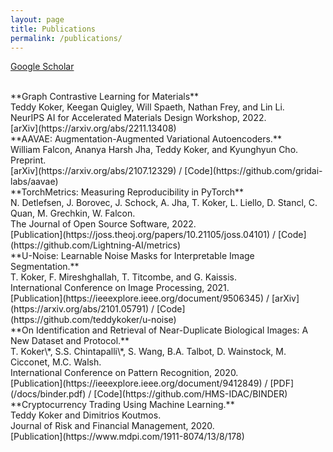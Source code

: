 ```yaml
---
layout: page
title: Publications
permalink: /publications/
---
```


[Google Scholar](https://scholar.google.com/citations?user=br990A8AAAAJ&hl=en)

<br>
**Graph Contrastive Learning for Materials**<br>
Teddy Koker, Keegan Quigley, Will Spaeth, Nathan Frey, and Lin Li.<br>
NeurIPS AI for Accelerated Materials Design Workshop, 2022.<br>
[arXiv](https://arxiv.org/abs/2211.13408)

<br>
**AAVAE: Augmentation-Augmented Variational Autoencoders.**<br>
William Falcon, Ananya Harsh Jha, Teddy Koker, and Kyunghyun Cho.<br>
Preprint.<br>
[arXiv](https://arxiv.org/abs/2107.12329) / [Code](https://github.com/gridai-labs/aavae)



<br>
**TorchMetrics: Measuring Reproducibility in PyTorch**<br>
N. Detlefsen, J. Borovec, J. Schock, A. Jha, T. Koker, L. Liello, D. Stancl, C. Quan, M. Grechkin, W. Falcon. <br>
The Journal of Open Source Software, 2022.<br>
[Publication](https://joss.theoj.org/papers/10.21105/joss.04101) / [Code](https://github.com/Lightning-AI/metrics)


<br>
**U-Noise: Learnable Noise Masks for Interpretable Image Segmentation.**<br>
T. Koker, F. Mireshghallah, T. Titcombe, and G. Kaissis.<br>
International Conference on Image Processing, 2021.<br>
[Publication](https://ieeexplore.ieee.org/document/9506345) / [arXiv](https://arxiv.org/abs/2101.05791) / [Code](https://github.com/teddykoker/u-noise)

<br>
**On Identification and Retrieval of Near-Duplicate Biological Images: A New Dataset and Protocol.**<br>
T. Koker\*, S.S. Chintapalli\*, S. Wang, B.A. Talbot, D. Wainstock, M. Cicconet, M.C. Walsh.<br>
International Conference on Pattern Recognition, 2020.<br>
[Publication](https://ieeexplore.ieee.org/document/9412849) / [PDF](/docs/binder.pdf) / [Code](https://github.com/HMS-IDAC/BINDER)


<br>
**Cryptocurrency Trading Using Machine Learning.**<br>
Teddy Koker and Dimitrios Koutmos.<br>
Journal of Risk and Financial Management, 2020.<br>
[Publication](https://www.mdpi.com/1911-8074/13/8/178)